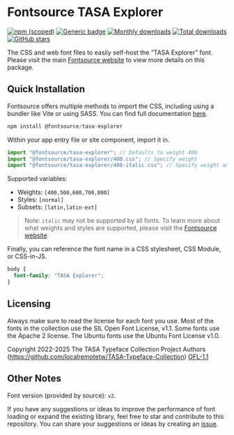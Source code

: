# Fontsource TASA Explorer

[![npm (scoped)](https://img.shields.io/npm/v/@fontsource/tasa-explorer?color=brightgreen)](https://www.npmjs.com/package/@fontsource/tasa-explorer) [![Generic badge](https://img.shields.io/badge/fontsource-passing-brightgreen)](https://github.com/fontsource/fontsource) [![Monthly downloads](https://badgen.net/npm/dm/@fontsource/tasa-explorer)](https://github.com/fontsource/fontsource) [![Total downloads](https://badgen.net/npm/dt/@fontsource/tasa-explorer)](https://github.com/fontsource/fontsource) [![GitHub stars](https://img.shields.io/github/stars/fontsource/fontsource.svg?style=social&label=Star)](https://github.com/fontsource/fontsource/stargazers)

The CSS and web font files to easily self-host the “TASA Explorer” font. Please visit the main [Fontsource website](https://fontsource.org/fonts/tasa-explorer) to view more details on this package.

## Quick Installation

Fontsource offers multiple methods to import the CSS, including using a bundler like Vite or using SASS. You can find full documentation [here](https://fontsource.org/docs/getting-started/introduction).

```javascript
npm install @fontsource/tasa-explorer
```

Within your app entry file or site component, import it in.

```javascript
import "@fontsource/tasa-explorer"; // Defaults to weight 400
import "@fontsource/tasa-explorer/400.css"; // Specify weight
import "@fontsource/tasa-explorer/400-italic.css"; // Specify weight and style
```

Supported variables:
- Weights: `[400,500,600,700,800]`
- Styles: `[normal]`
- Subsets: `[latin,latin-ext]`

> Note: `italic` may not be supported by all fonts. To learn more about what weights and styles are supported, please visit the [Fontsource website](https://fontsource.org/fonts/tasa-explorer).

Finally, you can reference the font name in a CSS stylesheet, CSS Module, or CSS-in-JS.

```css
body {
  font-family: "TASA Explorer";
}
```

## Licensing
Always make sure to read the license for each font you use. Most of the fonts in the collection use the SIL Open Font License, v1.1. Some fonts use the Apache 2 license. The Ubuntu fonts use the Ubuntu Font License v1.0.

Copyright 2022-2025 The TASA Typeface Collection Project Authors (https://github.com/localremotetw/TASA-Typeface-Collection)
[OFL-1.1](https://openfontlicense.org)

## Other Notes
Font version (provided by source): `v2`.

If you have any suggestions or ideas to improve the performance of font loading or expand the existing library, feel free to star and contribute to this repository. You can share your suggestions or ideas by creating an [issue](https://github.com/fontsource/fontsource/issues).